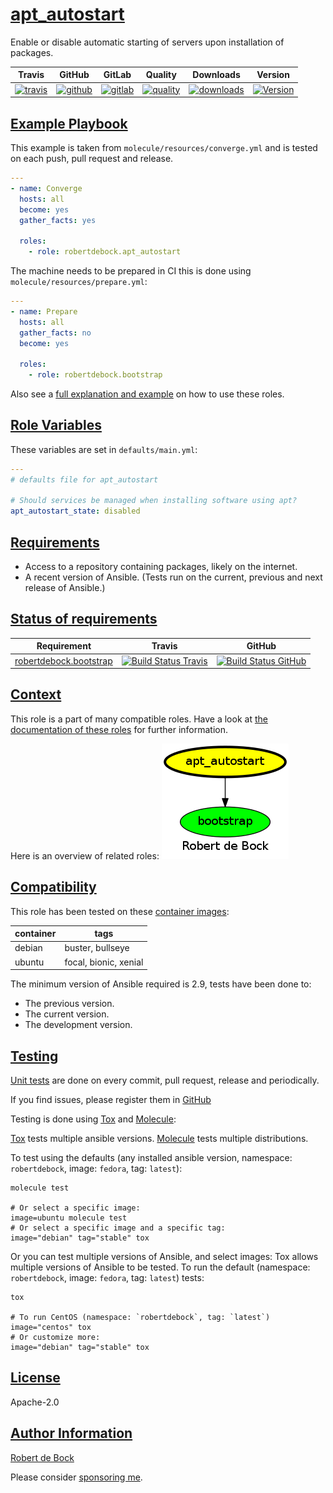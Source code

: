 # [apt_autostart](#apt_autostart)

Enable or disable automatic starting of servers upon installation of packages.

|Travis|GitHub|GitLab|Quality|Downloads|Version|
|------|------|------|-------|---------|-------|
|[![travis](https://travis-ci.com/robertdebock/ansible-role-apt_autostart.svg?branch=master)](https://travis-ci.com/robertdebock/ansible-role-apt_autostart)|[![github](https://github.com/robertdebock/ansible-role-apt_autostart/workflows/Ansible%20Molecule/badge.svg)](https://github.com/robertdebock/ansible-role-apt_autostart/actions)|[![gitlab](https://gitlab.com/robertdebock/ansible-role-apt_autostart/badges/master/pipeline.svg)](https://gitlab.com/robertdebock/ansible-role-apt_autostart)|[![quality](https://img.shields.io/ansible/quality/33996)](https://galaxy.ansible.com/robertdebock/apt_autostart)|[![downloads](https://img.shields.io/ansible/role/d/33996)](https://galaxy.ansible.com/robertdebock/apt_autostart)|[![Version](https://img.shields.io/github/release/robertdebock/ansible-role-apt_autostart.svg)](https://github.com/robertdebock/ansible-role-apt_autostart/releases/)|

## [Example Playbook](#example-playbook)

This example is taken from `molecule/resources/converge.yml` and is tested on each push, pull request and release.
```yaml
---
- name: Converge
  hosts: all
  become: yes
  gather_facts: yes

  roles:
    - role: robertdebock.apt_autostart
```

The machine needs to be prepared in CI this is done using `molecule/resources/prepare.yml`:
```yaml
---
- name: Prepare
  hosts: all
  gather_facts: no
  become: yes

  roles:
    - role: robertdebock.bootstrap
```

Also see a [full explanation and example](https://robertdebock.nl/how-to-use-these-roles.html) on how to use these roles.

## [Role Variables](#role-variables)

These variables are set in `defaults/main.yml`:
```yaml
---
# defaults file for apt_autostart

# Should services be managed when installing software using apt?
apt_autostart_state: disabled
```

## [Requirements](#requirements)

- Access to a repository containing packages, likely on the internet.
- A recent version of Ansible. (Tests run on the current, previous and next release of Ansible.)

## [Status of requirements](#status-of-requirements)

| Requirement | Travis | GitHub |
|-------------|--------|--------|
| [robertdebock.bootstrap](https://galaxy.ansible.com/robertdebock/bootstrap) | [![Build Status Travis](https://travis-ci.com/robertdebock/ansible-role-bootstrap.svg?branch=master)](https://travis-ci.com/robertdebock/ansible-role-bootstrap) | [![Build Status GitHub](https://github.com/robertdebock/ansible-role-bootstrap/workflows/Ansible%20Molecule/badge.svg)](https://github.com/robertdebock/ansible-role-bootstrap/actions) |

## [Context](#context)

This role is a part of many compatible roles. Have a look at [the documentation of these roles](https://robertdebock.nl/) for further information.

Here is an overview of related roles:
![dependencies](https://raw.githubusercontent.com/robertdebock/drawings/artifacts/apt_autostart.png "Dependency")

## [Compatibility](#compatibility)

This role has been tested on these [container images](https://hub.docker.com/u/robertdebock):

|container|tags|
|---------|----|
|debian|buster, bullseye|
|ubuntu|focal, bionic, xenial|

The minimum version of Ansible required is 2.9, tests have been done to:

- The previous version.
- The current version.
- The development version.



## [Testing](#testing)

[Unit tests](https://travis-ci.com/robertdebock/ansible-role-apt_autostart) are done on every commit, pull request, release and periodically.

If you find issues, please register them in [GitHub](https://github.com/robertdebock/ansible-role-apt_autostart/issues)

Testing is done using [Tox](https://tox.readthedocs.io/en/latest/) and [Molecule](https://github.com/ansible/molecule):

[Tox](https://tox.readthedocs.io/en/latest/) tests multiple ansible versions.
[Molecule](https://github.com/ansible/molecule) tests multiple distributions.

To test using the defaults (any installed ansible version, namespace: `robertdebock`, image: `fedora`, tag: `latest`):

```
molecule test

# Or select a specific image:
image=ubuntu molecule test
# Or select a specific image and a specific tag:
image="debian" tag="stable" tox
```

Or you can test multiple versions of Ansible, and select images:
Tox allows multiple versions of Ansible to be tested. To run the default (namespace: `robertdebock`, image: `fedora`, tag: `latest`) tests:

```
tox

# To run CentOS (namespace: `robertdebock`, tag: `latest`)
image="centos" tox
# Or customize more:
image="debian" tag="stable" tox
```

## [License](#license)

Apache-2.0


## [Author Information](#author-information)

[Robert de Bock](https://robertdebock.nl/)

Please consider [sponsoring me](https://github.com/sponsors/robertdebock).
